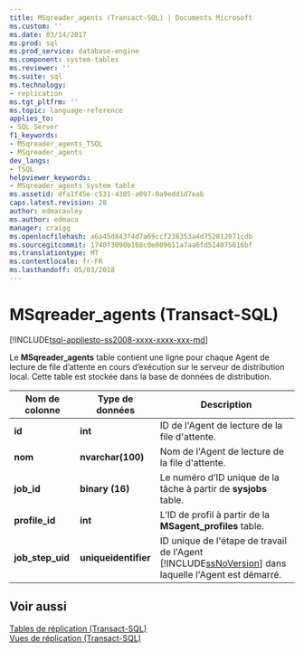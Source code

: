 ```yaml
---
title: MSqreader_agents (Transact-SQL) | Documents Microsoft
ms.custom: ''
ms.date: 03/14/2017
ms.prod: sql
ms.prod_service: database-engine
ms.component: system-tables
ms.reviewer: ''
ms.suite: sql
ms.technology:
- replication
ms.tgt_pltfrm: ''
ms.topic: language-reference
applies_to:
- SQL Server
f1_keywords:
- MSqreader_agents_TSQL
- MSqreader_agents
dev_langs:
- TSQL
helpviewer_keywords:
- MSqreader_agents system table
ms.assetid: dfa1f45e-c531-4385-a097-0a9edd1d7eab
caps.latest.revision: 28
author: edmacauley
ms.author: edmaca
manager: craigg
ms.openlocfilehash: a6a45d843f4d7a69ccf238353a4d752812071cdb
ms.sourcegitcommit: 1740f3090b168c0e809611a7aa6fd514075616bf
ms.translationtype: MT
ms.contentlocale: fr-FR
ms.lasthandoff: 05/03/2018
---
```

# <a name="msqreaderagents-transact-sql"></a>MSqreader_agents (Transact-SQL)
[!INCLUDE[tsql-appliesto-ss2008-xxxx-xxxx-xxx-md](../../includes/tsql-appliesto-ss2008-xxxx-xxxx-xxx-md.md)]

  Le **MSqreader_agents** table contient une ligne pour chaque Agent de lecture de file d’attente en cours d’exécution sur le serveur de distribution local. Cette table est stockée dans la base de données de distribution.  
  
|Nom de colonne|Type de données| Description|  
|-----------------|---------------|-----------------|  
|**id**|**int**|ID de l'Agent de lecture de la file d'attente.|  
|**nom**|**nvarchar(100)**|Nom de l'Agent de lecture de la file d'attente.|  
|**job_id**|**binary (16)**|Le numéro d’ID unique de la tâche à partir de **sysjobs** table.|  
|**profile_id**|**int**|L’ID de profil à partir de la **MSagent_profiles** table.|  
|**job_step_uid**|**uniqueidentifier**|ID unique de l'étape de travail de l'Agent [!INCLUDE[ssNoVersion](../../includes/ssnoversion-md.md)] dans laquelle l'Agent est démarré.|  
  
## <a name="see-also"></a>Voir aussi  
 [Tables de réplication &#40;Transact-SQL&#41;](../../relational-databases/system-tables/replication-tables-transact-sql.md)   
 [Vues de réplication &#40;Transact-SQL&#41;](../../relational-databases/system-views/replication-views-transact-sql.md)  
  
  
